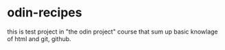 # odin-recipes

this is test project in "the odin project" course that sum up 
basic knowlage of html and git, github.